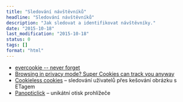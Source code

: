 ```yaml
---
title: "Sledování návštěvníků"
headline: "Sledování návštěvníků"
description: "Jak sledovat a identifikovat návštěvníky."
date: "2015-10-18"
last_modification: "2015-10-18"
status: 0
tags: []
format: "html"
---
```


<ul>
  <li><a href="http://samy.pl/evercookie/">evercookie -- never forget</a></li>
  
  <li><a href="http://arstechnica.com/security/2015/01/browsing-in-privacy-mode-super-cookies-can-track-you-anyway/">Browsing in privacy mode? Super Cookies can track you anyway</a></li>
  
  <li><a href="http://lucb1e.com/rp/cookielesscookies/">Cookieless cookies</a> – sledování uživatelů přes kešování obrázku s ETagem</li>
  
  <li><a href="https://panopticlick.eff.org/">Panopticlick</a> – unikátní otisk prohlížeče</li>
</ul>
